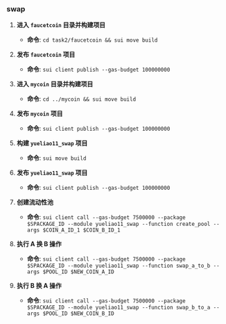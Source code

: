 ### swap

1. **进入 `faucetcoin` 目录并构建项目**
   - **命令**: `cd task2/faucetcoin && sui move build`

2. **发布 `faucetcoin` 项目**
   - **命令**: `sui client publish --gas-budget 100000000`

3. **进入 `mycoin` 目录并构建项目**
   - **命令**: `cd ../mycoin && sui move build`

4. **发布 `mycoin` 项目**
   - **命令**: `sui client publish --gas-budget 100000000`

5. **构建 `yueliao11_swap` 项目**
   - **命令**: `sui move build`

6. **发布 `yueliao11_swap` 项目**
   - **命令**: `sui client publish --gas-budget 100000000`

7. **创建流动性池**
   - **命令**: `sui client call --gas-budget 7500000 --package $SPACKAGE_ID --module yueliao11_swap --function create_pool --args $COIN_A_ID_1 $COIN_B_ID_1`

8. **执行 A 换 B 操作**
   - **命令**: `sui client call --gas-budget 7500000 --package $SPACKAGE_ID --module yueliao11_swap --function swap_a_to_b --args $POOL_ID $NEW_COIN_A_ID`

9. **执行 B 换 A 操作**
   - **命令**: `sui client call --gas-budget 7500000 --package $SPACKAGE_ID --module yueliao11_swap --function swap_b_to_a --args $POOL_ID $NEW_COIN_B_ID`
